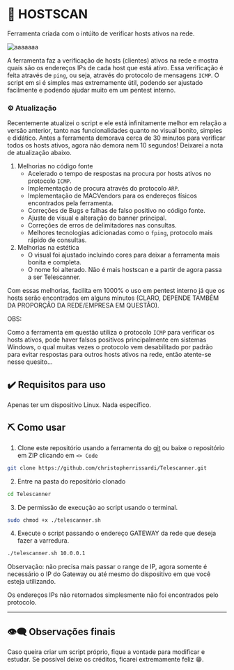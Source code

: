 # 🔭 HOSTSCAN 

Ferramenta criada com o intúito de verificar hosts ativos na rede.

![aaaaaaa](https://github.com/user-attachments/assets/514ecfef-12d9-41e5-8218-4984aec43e39)


A ferramenta faz a verificação de hosts (clientes) ativos na rede e mostra quais são os endereços IPs de cada host que está ativo. Essa verificação é feita através de `ping`, ou seja, através do protocolo de mensagens `ICMP`. O script em si é simples mas extremamente útil, podendo ser ajustado facilmente e podendo ajudar muito em um pentest interno.

### ⚙️ Atualização

Recentemente atualizei o script e ele está infinitamente melhor em relação a versão anterior, tanto nas funcionalidades quanto no visual bonito, simples e didático.
Antes a ferramenta demorava cerca de 30 minutos para verificar todos os hosts ativos, agora não demora nem 10 segundos! Deixarei a nota de atualização abaixo.

1. Melhorias no código fonte
    - Acelerado o tempo de respostas na procura por hosts ativos no protocolo `ICMP`.
    - Implementação de procura através do protocolo `ARP`.
    - Implementação de MACVendors para os endereços físicos encontrados pela ferramenta.
    - Correções de Bugs e falhas de falso positivo no código fonte.
    - Ajuste de visual e alteração do banner principal.
    - Correções de erros de delimitadores nas consultas.
    - Melhores tecnologias adicionadas como o `fping`, protocolo mais rápido de consultas.
2. Melhorias na estética
    - O visual foi ajustado incluindo cores para deixar a ferramenta mais bonita e completa.
    - O nome foi alterado. Não é mais hostscan e a partir de agora passa a ser Telescanner.

Com essas melhorias, facilita em 1000% o uso em pentest interno já que os hosts serão encontrados em alguns minutos (CLARO, DEPENDE TAMBÉM DA PROPORÇÃO DA REDE/EMPRESA EM QUESTÃO).

OBS:

Como a ferramenta em questão utiliza o protocolo `ICMP` para verificar os hosts ativos, pode haver falsos positivos principalmente em sistemas Windows, o qual muitas vezes o protocolo vem desabilitado por padrão para evitar respostas para outros hosts ativos na rede, então atente-se nesse quesito... 

## ✔️ Requisitos para uso

Apenas ter um dispositivo Linux. Nada específico.

## ⛏️ Como usar

1. Clone este repositório usando a ferramenta do [git](https://git-scm.com/) ou baixe o repositório em ZIP clicando em `<> Code`
```bash
git clone https://github.com/christopherrissardi/Telescanner.git
```

2. Entre na pasta do repositório clonado

```bash
cd Telescanner
```

3. De permissão de execução ao script usando o terminal.

```bash
sudo chmod +x ./telescanner.sh
```

4. Execute o script passando o endereço GATEWAY da rede que deseja fazer a varredura.

```bash
./telescanner.sh 10.0.0.1
```

Observação: não precisa mais passar o range de IP, agora somente é necessário o IP do Gateway ou até mesmo do dispositivo em que você esteja utilizando.

Os endereços IPs não retornados simplesmente não foi encontrados pelo protocolo.

---
## 👁️‍🗨️ Observações finais

Caso queira criar um script próprio, fique a vontade para modificar e estudar. 
Se possível deixe os créditos, ficarei extremamente feliz 😁.
